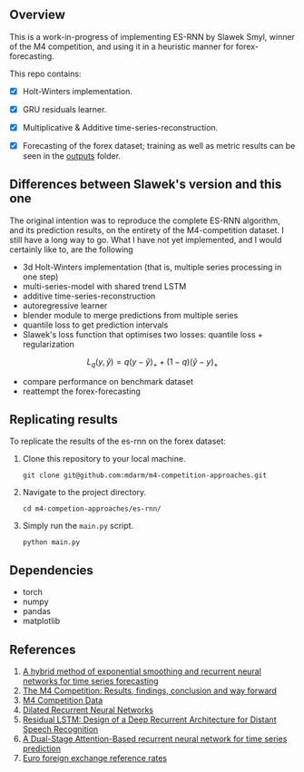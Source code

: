 ## Overview
This is a work-in-progress of implementing ES-RNN by Slawek Smyl, winner of the M4 competition, and using it in a heuristic manner for forex-forecasting.

This repo contains:
- [x] Holt-Winters implementation.
- [x] GRU residuals learner.
- [x] Multiplicative & Additive time-series-reconstruction.
- [x] Forecasting of the forex dataset; training as well as metric results can be seen in the [outputs](outputs) folder.


## Differences between Slawek's version and this one

The original intention was to reproduce the complete ES-RNN algorithm, and its prediction results, on the entirety of the M4-competition dataset. I still have a long way to go. What I have not yet implemented, and I would certainly like to, are the following

- 3d Holt-Winters implementation (that is, multiple series processing in one step)
- multi-series-model with shared trend LSTM
- additive time-series-reconstruction
- autoregressive learner
- blender module to merge predictions from multiple series
- quantile loss to get prediction intervals
- Slawek's loss function that optimises two losses: quantile loss + regularization
```math
 L_q(y, \hat{y}) = q(y - \hat{y} )_{+} + (1- q) ( \hat{y} - y)_{+}
```
- compare performance on benchmark dataset
- reattempt the forex-forecasting

## Replicating results

To replicate the results of the es-rnn on the forex dataset: 

1. Clone this repository to your local machine.
   ```
   git clone git@github.com:mdarm/m4-competition-approaches.git
   ```
2. Navigate to the project directory.
   ```
   cd m4-competion-approaches/es-rnn/
   ```
3. Simply run the `main.py` script.
   ```
   python main.py
   ```

## Dependencies

- torch
- numpy
- pandas
- matplotlib


## References

1. [A hybrid method of exponential smoothing and recurrent neural networks for time series forecasting](https://www.sciencedirect.com/science/article/pii/S0169207019301153)
2. [The M4 Competition: Results, findings, conclusion and way forward](https://www.researchgate.net/publication/325901666_The_M4_Competition_Results_findings_conclusion_and_way_forward)
3. [M4 Competition Data](https://github.com/M4Competition/M4-methods/tree/master/Dataset)
4. [Dilated Recurrent Neural Networks](https://papers.nips.cc/paper/6613-dilated-recurrent-neural-networks.pdf)
5. [Residual LSTM: Design of a Deep Recurrent Architecture for Distant Speech Recognition](https://arxiv.org/abs/1701.03360)
6. [A Dual-Stage Attention-Based recurrent neural network for time series prediction](https://arxiv.org/abs/1704.02971)
7. [Euro foreign exchange reference rates](https://www.ecb.europa.eu/stats/policy_and_exchange_rates/euro_reference_exchange_rates/html/index.en.html)
